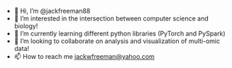 - 👋 Hi, I’m @jackfreeman88
- 👀 I’m interested in the intersection between computer science and biology!
- 🌱 I’m currently learning different python libraries (PyTorch and PySpark)
- 💞️ I’m looking to collaborate on analysis and visualization of multi-omic data!
- 📫 How to reach me jackwfreeman@yahoo.com

<!---
jackfreeman88/jackfreeman88 is a ✨ special ✨ repository because its `README.md` (this file) appears on your GitHub profile.
You can click the Preview link to take a look at your changes.
--->

